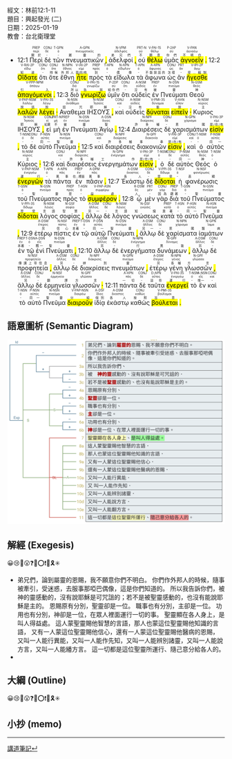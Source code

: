 經文：林前12:1-11  
題目：興起發光 (二)  
日期：2025-01-19  
教會：台北衛理堂  


- 12:1 <RUBY><ruby><ruby>Περὶ<rt>關於</rt></ruby><rt>περί</rt></ruby><rt>PREP</rt></RUBY> <RUBY><ruby><ruby>δὲ<rt>-</rt></ruby><rt>δέ</rt></ruby><rt>CONJ</rt></RUBY> <RUBY><ruby><ruby>τῶν<rt>-</rt></ruby><rt>ὀ</rt></ruby><rt>T-GPN</rt></RUBY> <RUBY><ruby><ruby>πνευματικῶν<rt>屬靈的</rt></ruby><rt>πνευματικός</rt></ruby><rt>A-GPN</rt></RUBY> <mark class='punctuation'>,</mark> <RUBY><ruby><ruby>ἀδελφοί<rt>弟兄們</rt></ruby><rt>ἀδελφός</rt></ruby><rt>N-VPM</rt></RUBY> <mark class='punctuation'>,</mark> <RUBY><ruby><ruby>οὐ<rt>不</rt></ruby><rt>οὐ</rt></ruby><rt>PRT-N</rt></RUBY> <RUBY><ruby><ruby><mark class='verb'>θέλω</mark><rt>願意</rt></ruby><rt>θέλω</rt></ruby><rt>V-PAI-1S</rt></RUBY> <RUBY><ruby><ruby>ὑμᾶς<rt>你們</rt></ruby><rt>σύ</rt></ruby><rt>P-2AP</rt></RUBY> <RUBY><ruby><ruby><mark class='inf'>ἀγνοεῖν</mark><rt>不明白</rt></ruby><rt>ἀγνοέω</rt></ruby><rt>V-PAN</rt></RUBY> <mark class='punctuation'>.</mark> 12:2 <RUBY><ruby><ruby><mark class='verb'>Οἴδατε</mark><rt>知道</rt></ruby><rt>εἴδω</rt></ruby><rt>V-RAI-2P</rt></RUBY> <RUBY><ruby><ruby>ὅτι<rt>-</rt></ruby><rt>ὅτι</rt></ruby><rt>CONJ</rt></RUBY> <RUBY><ruby><ruby>ὅτε<rt>時候</rt></ruby><rt>ὅτε</rt></ruby><rt>CONJ</rt></RUBY> <RUBY><ruby><ruby>ἔθνη<rt>外邦人</rt></ruby><rt>ἔθνος</rt></ruby><rt>N-NPN</rt></RUBY> <RUBY><ruby><ruby><mark class='verb'>ἦτε</mark><rt>是/在/有</rt></ruby><rt>εἰμί</rt></ruby><rt>V-IAI-2P</rt></RUBY> <RUBY><ruby><ruby>πρὸς<rt>到</rt></ruby><rt>πρός</rt></ruby><rt>PREP</rt></RUBY> <RUBY><ruby><ruby>τὰ<rt>-</rt></ruby><rt>ὀ</rt></ruby><rt>T-APN</rt></RUBY> <RUBY><ruby><ruby>εἴδωλα<rt>偶像</rt></ruby><rt>εἴδωλον</rt></ruby><rt>N-APN</rt></RUBY> <RUBY><ruby><ruby>τὰ<rt>-</rt></ruby><rt>ὀ</rt></ruby><rt>T-APN</rt></RUBY> <RUBY><ruby><ruby>ἄφωνα<rt>不能說話的</rt></ruby><rt>ἄφωνος</rt></ruby><rt>A-APN</rt></RUBY> <RUBY><ruby><ruby>ὡς<rt>怎樣</rt></ruby><rt>ὡς</rt></ruby><rt>CONJ</rt></RUBY> <RUBY><ruby><ruby>ἂν<rt>-</rt></ruby><rt>ἄν</rt></ruby><rt>PRT</rt></RUBY> <RUBY><ruby><ruby><mark class='verb'>ἤγεσθε</mark><rt>受...轄制</rt></ruby><rt>ἄγω</rt></ruby><rt>V-IPI-2P</rt></RUBY> <RUBY><ruby><ruby><mark class='ptc'>ἀπαγόμενοι</mark><rt>引入</rt></ruby><rt>ἀπάγω</rt></ruby><rt>V-PPP-NPM</rt></RUBY> <mark class='punctuation'>.</mark> 12:3 <RUBY><ruby><ruby>διὸ<rt>所以</rt></ruby><rt>διό</rt></ruby><rt>CONJ</rt></RUBY> <RUBY><ruby><ruby><mark class='verb'>γνωρίζω</mark><rt>告訴</rt></ruby><rt>γνωρίζω</rt></ruby><rt>V-PAI-1S</rt></RUBY> <RUBY><ruby><ruby>ὑμῖν<rt>給你們</rt></ruby><rt>σύ</rt></ruby><rt>P-2DP</rt></RUBY> <RUBY><ruby><ruby>ὅτι<rt>-</rt></ruby><rt>ὅτι</rt></ruby><rt>CONJ</rt></RUBY> <RUBY><ruby><ruby>οὐδεὶς<rt>沒有</rt></ruby><rt>οὐδείς</rt></ruby><rt>A-NSM</rt></RUBY> <RUBY><ruby><ruby>ἐν<rt>被</rt></ruby><rt>ἐν</rt></ruby><rt>PREP</rt></RUBY> <RUBY><ruby><ruby>Πνεύματι<rt>靈</rt></ruby><rt>πνεῦμα</rt></ruby><rt>N-DSN</rt></RUBY> <RUBY><ruby><ruby>Θεοῦ<rt>神</rt></ruby><rt>θεός</rt></ruby><rt>N-GSM</rt></RUBY> <RUBY><ruby><ruby><mark class='ptc'>λαλῶν</mark><rt>說話</rt></ruby><rt>λαλέω</rt></ruby><rt>V-PAP-NSM</rt></RUBY> <RUBY><ruby><ruby><mark class='verb'>λέγει</mark><rt>說</rt></ruby><rt>λέγω</rt></ruby><rt>V-PAI-3S</rt></RUBY> <mark class='punctuation'>·</mark> <RUBY><ruby><ruby>Αναθεμα<rt>詛咒</rt></ruby><rt>ἀνάθεμα</rt></ruby><rt>N-NSN</rt></RUBY> <RUBY><ruby><ruby>ΙΗΣΟΥΣ<rt>耶穌</rt></ruby><rt>Ἰησοῦς</rt></ruby><rt>N-NSM</rt></RUBY> <mark class='punctuation'>,</mark> <RUBY><ruby><ruby>καὶ<rt>-</rt></ruby><rt>καί</rt></ruby><rt>CONJ</rt></RUBY> <RUBY><ruby><ruby>οὐδεὶς<rt>沒有</rt></ruby><rt>οὐδείς</rt></ruby><rt>A-NSM</rt></RUBY> <RUBY><ruby><ruby><mark class='verb'>δύναται</mark><rt>能</rt></ruby><rt>δύναμαι</rt></ruby><rt>V-PMI-3S</rt></RUBY> <RUBY><ruby><ruby><mark class='inf'>εἰπεῖν</mark><rt>說</rt></ruby><rt>εἶπον</rt></ruby><rt>V-AAN</rt></RUBY> <mark class='punctuation'>·</mark> <RUBY><ruby><ruby>Κυριος<rt>主</rt></ruby><rt>κύριος</rt></ruby><rt>N-NSM</rt></RUBY> <RUBY><ruby><ruby>ΙΗΣΟΥΣ<rt>耶穌</rt></ruby><rt>Ἰησοῦς</rt></ruby><rt>N-NSM</rt></RUBY> <mark class='punctuation'>,</mark> <RUBY><ruby><ruby>εἰ<rt>如果</rt></ruby><rt>εἰ</rt></ruby><rt>CONJ</rt></RUBY> <RUBY><ruby><ruby>μὴ<rt>不</rt></ruby><rt>μή</rt></ruby><rt>PRT-N</rt></RUBY> <RUBY><ruby><ruby>ἐν<rt>被</rt></ruby><rt>ἐν</rt></ruby><rt>PREP</rt></RUBY> <RUBY><ruby><ruby>Πνεύματι<rt>靈</rt></ruby><rt>πνεῦμα</rt></ruby><rt>N-DSN</rt></RUBY> <RUBY><ruby><ruby>Ἁγίῳ<rt>聖</rt></ruby><rt>ἅγιος</rt></ruby><rt>A-DSN</rt></RUBY> <mark class='punctuation'>.</mark> <mark class='paragraph'></mark> 12:4 <RUBY><ruby><ruby>Διαιρέσεις<rt>許多種</rt></ruby><rt>διαίρεσις</rt></ruby><rt>N-NPF</rt></RUBY> <RUBY><ruby><ruby>δὲ<rt>-</rt></ruby><rt>δέ</rt></ruby><rt>CONJ</rt></RUBY> <RUBY><ruby><ruby>χαρισμάτων<rt>恩賜</rt></ruby><rt>χάρισμα</rt></ruby><rt>N-GPN</rt></RUBY> <RUBY><ruby><ruby><mark class='verb'>εἰσίν</mark><rt>是/在/有</rt></ruby><rt>εἰμί</rt></ruby><rt>V-PAI-3P</rt></RUBY> <mark class='punctuation'>,</mark> <RUBY><ruby><ruby>τὸ<rt>-</rt></ruby><rt>ὀ</rt></ruby><rt>T-NSN</rt></RUBY> <RUBY><ruby><ruby>δὲ<rt>-</rt></ruby><rt>δέ</rt></ruby><rt>CONJ</rt></RUBY> <RUBY><ruby><ruby>αὐτὸ<rt>同一</rt></ruby><rt>αὐτός</rt></ruby><rt>P-NSN</rt></RUBY> <RUBY><ruby><ruby>Πνεῦμα<rt>聖靈</rt></ruby><rt>πνεῦμα</rt></ruby><rt>N-NSN</rt></RUBY> <mark class='punctuation'>·</mark> 12:5 <RUBY><ruby><ruby>καὶ<rt>-</rt></ruby><rt>καί</rt></ruby><rt>CONJ</rt></RUBY> <RUBY><ruby><ruby>διαιρέσεις<rt>許多種</rt></ruby><rt>διαίρεσις</rt></ruby><rt>N-NPF</rt></RUBY> <RUBY><ruby><ruby>διακονιῶν<rt>事奉</rt></ruby><rt>διακονία</rt></ruby><rt>N-GPF</rt></RUBY> <RUBY><ruby><ruby><mark class='verb'>εἰσιν</mark><rt>是/在/有</rt></ruby><rt>εἰμί</rt></ruby><rt>V-PAI-3P</rt></RUBY> <mark class='punctuation'>,</mark> <RUBY><ruby><ruby>καὶ<rt>-</rt></ruby><rt>καί</rt></ruby><rt>CONJ</rt></RUBY> <RUBY><ruby><ruby>ὁ<rt>-</rt></ruby><rt>ὀ</rt></ruby><rt>T-NSM</rt></RUBY> <RUBY><ruby><ruby>αὐτὸς<rt>同一</rt></ruby><rt>αὐτός</rt></ruby><rt>P-NSM</rt></RUBY> <RUBY><ruby><ruby>Κύριος<rt>主</rt></ruby><rt>κύριος</rt></ruby><rt>N-NSM</rt></RUBY> <mark class='punctuation'>·</mark> 12:6 <RUBY><ruby><ruby>καὶ<rt>-</rt></ruby><rt>καί</rt></ruby><rt>CONJ</rt></RUBY> <RUBY><ruby><ruby>διαιρέσεις<rt>許多種</rt></ruby><rt>διαίρεσις</rt></ruby><rt>N-NPF</rt></RUBY> <RUBY><ruby><ruby>ἐνεργημάτων<rt>工作</rt></ruby><rt>ἐνέργημα</rt></ruby><rt>N-GPN</rt></RUBY> <RUBY><ruby><ruby><mark class='verb'>εἰσίν</mark><rt>是/在/有</rt></ruby><rt>εἰμί</rt></ruby><rt>V-PAI-3P</rt></RUBY> <mark class='punctuation'>,</mark> <RUBY><ruby><ruby>ὁ<rt>-</rt></ruby><rt>ὀ</rt></ruby><rt>T-NSM</rt></RUBY> <RUBY><ruby><ruby>δὲ<rt>-</rt></ruby><rt>δέ</rt></ruby><rt>CONJ</rt></RUBY> <RUBY><ruby><ruby>αὐτὸς<rt>同一</rt></ruby><rt>αὐτός</rt></ruby><rt>P-NSM</rt></RUBY> <RUBY><ruby><ruby>Θεός<rt>神</rt></ruby><rt>θεός</rt></ruby><rt>N-NSM</rt></RUBY> <RUBY><ruby><ruby>ὁ<rt>-</rt></ruby><rt>ὀ</rt></ruby><rt>T-NSM</rt></RUBY> <RUBY><ruby><ruby><mark class='ptc'>ἐνεργῶν</mark><rt>運行</rt></ruby><rt>ἐνεργέω</rt></ruby><rt>V-PAP-NSM</rt></RUBY> <RUBY><ruby><ruby>τὰ<rt>-</rt></ruby><rt>ὀ</rt></ruby><rt>T-APN</rt></RUBY> <RUBY><ruby><ruby>πάντα<rt>萬事</rt></ruby><rt>πᾶς</rt></ruby><rt>A-APN</rt></RUBY> <RUBY><ruby><ruby>ἐν<rt>在...裡面</rt></ruby><rt>ἐν</rt></ruby><rt>PREP</rt></RUBY> <RUBY><ruby><ruby>πᾶσιν<rt>萬事</rt></ruby><rt>πᾶς</rt></ruby><rt>A-DPM</rt></RUBY> <mark class='punctuation'>.</mark> 12:7 <RUBY><ruby><ruby>Ἑκάστῳ<rt>各人</rt></ruby><rt>ἕκαστος</rt></ruby><rt>A-DSM</rt></RUBY> <RUBY><ruby><ruby>δὲ<rt>-</rt></ruby><rt>δέ</rt></ruby><rt>CONJ</rt></RUBY> <RUBY><ruby><ruby><mark class='verb'>δίδοται</mark><rt>稟受</rt></ruby><rt>δίδωμι</rt></ruby><rt>V-PPI-3S</rt></RUBY> <RUBY><ruby><ruby>ἡ<rt>-</rt></ruby><rt>ὀ</rt></ruby><rt>T-NSF</rt></RUBY> <RUBY><ruby><ruby>φανέρωσις<rt>表顯</rt></ruby><rt>φανέρωσις</rt></ruby><rt>N-NSF</rt></RUBY> <RUBY><ruby><ruby>τοῦ<rt>-</rt></ruby><rt>ὀ</rt></ruby><rt>T-GSN</rt></RUBY> <RUBY><ruby><ruby>Πνεύματος<rt>聖靈</rt></ruby><rt>πνεῦμα</rt></ruby><rt>N-GSN</rt></RUBY> <RUBY><ruby><ruby>πρὸς<rt>是</rt></ruby><rt>πρός</rt></ruby><rt>PREP</rt></RUBY> <RUBY><ruby><ruby>τὸ<rt>-</rt></ruby><rt>ὀ</rt></ruby><rt>T-ASN</rt></RUBY> <RUBY><ruby><ruby><mark class='ptc'>συμφέρον</mark><rt>益處</rt></ruby><rt>συμφέρω</rt></ruby><rt>V-PAP-ASN</rt></RUBY> <mark class='punctuation'>.</mark> 12:8 <RUBY><ruby><ruby>ᾧ<rt>人</rt></ruby><rt>ὅς</rt></ruby><rt>R-DSM</rt></RUBY> <RUBY><ruby><ruby>μὲν<rt>-</rt></ruby><rt>μέν</rt></ruby><rt>PRT</rt></RUBY> <RUBY><ruby><ruby>γὰρ<rt>因為</rt></ruby><rt>γάρ</rt></ruby><rt>CONJ</rt></RUBY> <RUBY><ruby><ruby>διὰ<rt>藉著</rt></ruby><rt>διά</rt></ruby><rt>PREP</rt></RUBY> <RUBY><ruby><ruby>τοῦ<rt>-</rt></ruby><rt>ὀ</rt></ruby><rt>T-GSN</rt></RUBY> <RUBY><ruby><ruby>Πνεύματος<rt>聖靈</rt></ruby><rt>πνεῦμα</rt></ruby><rt>N-GSN</rt></RUBY> <RUBY><ruby><ruby><mark class='verb'>δίδοται</mark><rt>稟受</rt></ruby><rt>δίδωμι</rt></ruby><rt>V-PPI-3S</rt></RUBY> <RUBY><ruby><ruby>λόγος<rt>言語</rt></ruby><rt>λόγος</rt></ruby><rt>N-NSM</rt></RUBY> <RUBY><ruby><ruby>σοφίας<rt>智慧</rt></ruby><rt>σοφία</rt></ruby><rt>N-GSF</rt></RUBY> <mark class='punctuation'>,</mark> <RUBY><ruby><ruby>ἄλλῳ<rt>另一</rt></ruby><rt>ἄλλος</rt></ruby><rt>A-DSM</rt></RUBY> <RUBY><ruby><ruby>δὲ<rt>-</rt></ruby><rt>δέ</rt></ruby><rt>CONJ</rt></RUBY> <RUBY><ruby><ruby>λόγος<rt>言語</rt></ruby><rt>λόγος</rt></ruby><rt>N-NSM</rt></RUBY> <RUBY><ruby><ruby>γνώσεως<rt>知識</rt></ruby><rt>γνῶσις</rt></ruby><rt>N-GSF</rt></RUBY> <RUBY><ruby><ruby>κατὰ<rt>靠著</rt></ruby><rt>κατά</rt></ruby><rt>PREP</rt></RUBY> <RUBY><ruby><ruby>τὸ<rt>-</rt></ruby><rt>ὀ</rt></ruby><rt>T-ASN</rt></RUBY> <RUBY><ruby><ruby>αὐτὸ<rt>同一</rt></ruby><rt>αὐτός</rt></ruby><rt>P-ASN</rt></RUBY> <RUBY><ruby><ruby>Πνεῦμα<rt>聖靈</rt></ruby><rt>πνεῦμα</rt></ruby><rt>N-ASN</rt></RUBY> <mark class='punctuation'>,</mark> 12:9 <RUBY><ruby><ruby>ἑτέρῳ<rt>另</rt></ruby><rt>ἕτερος</rt></ruby><rt>A-DSM</rt></RUBY> <RUBY><ruby><ruby>πίστις<rt>信心</rt></ruby><rt>πίστις</rt></ruby><rt>N-NSF</rt></RUBY> <RUBY><ruby><ruby>ἐν<rt>本著</rt></ruby><rt>ἐν</rt></ruby><rt>PREP</rt></RUBY> <RUBY><ruby><ruby>τῷ<rt>-</rt></ruby><rt>ὀ</rt></ruby><rt>T-DSN</rt></RUBY> <RUBY><ruby><ruby>αὐτῷ<rt>同一</rt></ruby><rt>αὐτός</rt></ruby><rt>P-DSN</rt></RUBY> <RUBY><ruby><ruby>Πνεύματι<rt>聖靈</rt></ruby><rt>πνεῦμα</rt></ruby><rt>N-DSN</rt></RUBY> <mark class='punctuation'>,</mark> <RUBY><ruby><ruby>ἄλλῳ<rt>另一</rt></ruby><rt>ἄλλος</rt></ruby><rt>A-DSM</rt></RUBY> <RUBY><ruby><ruby>δὲ<rt>-</rt></ruby><rt>δέ</rt></ruby><rt>CONJ</rt></RUBY> <RUBY><ruby><ruby>χαρίσματα<rt>恩賜</rt></ruby><rt>χάρισμα</rt></ruby><rt>N-NPN</rt></RUBY> <RUBY><ruby><ruby>ἰαμάτων<rt>醫病</rt></ruby><rt>ἴαμα</rt></ruby><rt>N-GPN</rt></RUBY> <RUBY><ruby><ruby>ἐν<rt>本著</rt></ruby><rt>ἐν</rt></ruby><rt>PREP</rt></RUBY> <RUBY><ruby><ruby>τῷ<rt>-</rt></ruby><rt>ὀ</rt></ruby><rt>T-DSN</rt></RUBY> <RUBY><ruby><ruby>ἑνὶ<rt>獨一</rt></ruby><rt>εἷς</rt></ruby><rt>A-DSN</rt></RUBY> <RUBY><ruby><ruby>Πνεύματι<rt>聖靈</rt></ruby><rt>πνεῦμα</rt></ruby><rt>N-DSN</rt></RUBY> <mark class='punctuation'>,</mark> 12:10 <RUBY><ruby><ruby>ἄλλῳ<rt>另</rt></ruby><rt>ἄλλος</rt></ruby><rt>A-DSM</rt></RUBY> <RUBY><ruby><ruby>δὲ<rt>-</rt></ruby><rt>δέ</rt></ruby><rt>CONJ</rt></RUBY> <RUBY><ruby><ruby>ἐνεργήματα<rt>行</rt></ruby><rt>ἐνέργημα</rt></ruby><rt>N-NPN</rt></RUBY> <RUBY><ruby><ruby>δυνάμεων<rt>異能</rt></ruby><rt>δύναμις</rt></ruby><rt>N-GPF</rt></RUBY> <mark class='punctuation'>,</mark> <RUBY><ruby><ruby>ἄλλῳ<rt>另</rt></ruby><rt>ἄλλος</rt></ruby><rt>A-DSM</rt></RUBY> <RUBY><ruby><ruby>δὲ<rt>-</rt></ruby><rt>δέ</rt></ruby><rt>CONJ</rt></RUBY> <RUBY><ruby><ruby>προφητεία<rt>傳講上帝信息</rt></ruby><rt>προφητεία</rt></ruby><rt>N-NSF</rt></RUBY> <mark class='punctuation'>,</mark> <RUBY><ruby><ruby>ἄλλῳ<rt>另</rt></ruby><rt>ἄλλος</rt></ruby><rt>A-DSM</rt></RUBY> <RUBY><ruby><ruby>δὲ<rt>-</rt></ruby><rt>δέ</rt></ruby><rt>CONJ</rt></RUBY> <RUBY><ruby><ruby>διακρίσεις<rt>辨別</rt></ruby><rt>διάκρισις</rt></ruby><rt>N-NPF</rt></RUBY> <RUBY><ruby><ruby>πνευμάτων<rt>靈</rt></ruby><rt>πνεῦμα</rt></ruby><rt>N-GPN</rt></RUBY> <mark class='punctuation'>,</mark> <RUBY><ruby><ruby>ἑτέρῳ<rt>另</rt></ruby><rt>ἕτερος</rt></ruby><rt>A-DSM</rt></RUBY> <RUBY><ruby><ruby>γένη<rt>各種</rt></ruby><rt>γένος</rt></ruby><rt>N-NPN</rt></RUBY> <RUBY><ruby><ruby>γλωσσῶν<rt>方言</rt></ruby><rt>γλῶσσα</rt></ruby><rt>N-GPF</rt></RUBY> <mark class='punctuation'>,</mark> <RUBY><ruby><ruby>ἄλλῳ<rt>另</rt></ruby><rt>ἄλλος</rt></ruby><rt>A-DSM</rt></RUBY> <RUBY><ruby><ruby>δὲ<rt>-</rt></ruby><rt>δέ</rt></ruby><rt>CONJ</rt></RUBY> <RUBY><ruby><ruby>ἑρμηνεία<rt>翻譯</rt></ruby><rt>ἑρμηνεία</rt></ruby><rt>N-NSF</rt></RUBY> <RUBY><ruby><ruby>γλωσσῶν<rt>方言</rt></ruby><rt>γλῶσσα</rt></ruby><rt>N-GPF</rt></RUBY> <mark class='punctuation'>·</mark> 12:11 <RUBY><ruby><ruby>πάντα<rt>一切</rt></ruby><rt>πᾶς</rt></ruby><rt>A-APN</rt></RUBY> <RUBY><ruby><ruby>δὲ<rt>-</rt></ruby><rt>δέ</rt></ruby><rt>CONJ</rt></RUBY> <RUBY><ruby><ruby>ταῦτα<rt>這些</rt></ruby><rt>οὗτος</rt></ruby><rt>D-APN</rt></RUBY> <RUBY><ruby><ruby><mark class='verb'>ἐνεργεῖ</mark><rt>運行</rt></ruby><rt>ἐνεργέω</rt></ruby><rt>V-PAI-3S</rt></RUBY> <RUBY><ruby><ruby>τὸ<rt>-</rt></ruby><rt>ὀ</rt></ruby><rt>T-NSN</rt></RUBY> <RUBY><ruby><ruby>ἓν<rt>惟一</rt></ruby><rt>εἷς</rt></ruby><rt>A-NSN</rt></RUBY> <RUBY><ruby><ruby>καὶ<rt>-</rt></ruby><rt>καί</rt></ruby><rt>CONJ</rt></RUBY> <RUBY><ruby><ruby>τὸ<rt>-</rt></ruby><rt>ὀ</rt></ruby><rt>T-NSN</rt></RUBY> <RUBY><ruby><ruby>αὐτὸ<rt>同一</rt></ruby><rt>αὐτός</rt></ruby><rt>P-NSN</rt></RUBY> <RUBY><ruby><ruby>Πνεῦμα<rt>聖靈</rt></ruby><rt>πνεῦμα</rt></ruby><rt>N-NSN</rt></RUBY> <RUBY><ruby><ruby><mark class='ptc'>διαιροῦν</mark><rt>分給</rt></ruby><rt>διαιρέω</rt></ruby><rt>V-PAP-NSN</rt></RUBY> <RUBY><ruby><ruby>ἰδίᾳ<rt>個別</rt></ruby><rt>ἴδιος</rt></ruby><rt>A-DSF</rt></RUBY> <RUBY><ruby><ruby>ἑκάστῳ<rt>各人</rt></ruby><rt>ἕκαστος</rt></ruby><rt>A-DSM</rt></RUBY> <RUBY><ruby><ruby>καθὼς<rt>按照</rt></ruby><rt>καθώς</rt></ruby><rt>CONJ</rt></RUBY> <RUBY><ruby><ruby><mark class='verb'>βούλεται</mark><rt>旨意</rt></ruby><rt>βούλομαι</rt></ruby><rt>V-PMI-3S</rt></RUBY> <mark class='punctuation'>.</mark> <mark class='paragraph'></mark> 
## 語意圖析 (Semantic Diagram)

![images/1Co.12.1-11.png](images/1Co.12.1-11.png)

## 解經 (Exegesis)
😀😢🤔😮❓❌⭕❗🎀🎗️✳️

- 弟兄們，論到屬靈的恩賜，我不願意你們不明白。 你們作外邦人的時候，隨事被牽引，受迷惑，去服事那啞巴偶像，這是你們知道的。 所以我告訴你們，被神的靈感動的，沒有說耶穌是可咒詛的；若不是被聖靈感動的，也沒有能說耶穌是主的。 恩賜原有分別，聖靈卻是一位。 職事也有分別，主卻是一位。 功用也有分別，神卻是一位，在眾人裡面運行一切的事。 聖靈顯在各人身上，是叫人得益處。 這人蒙聖靈賜他智慧的言語，那人也蒙這位聖靈賜他知識的言語， 又有一人蒙這位聖靈賜他信心，還有一人蒙這位聖靈賜他醫病的恩賜， 又叫一人能行異能，又叫一人能作先知，又叫一人能辨別諸靈，又叫一人能說方言，又叫一人能繙方言。 這一切都是這位聖靈所運行、隨己意分給各人的。 
- 
## 大綱 (Outline)
😀😢🤔😮❓❌⭕❗🎀🎗️✳️

## 小抄 (memo)




---


[講道筆記↵](README.md)


